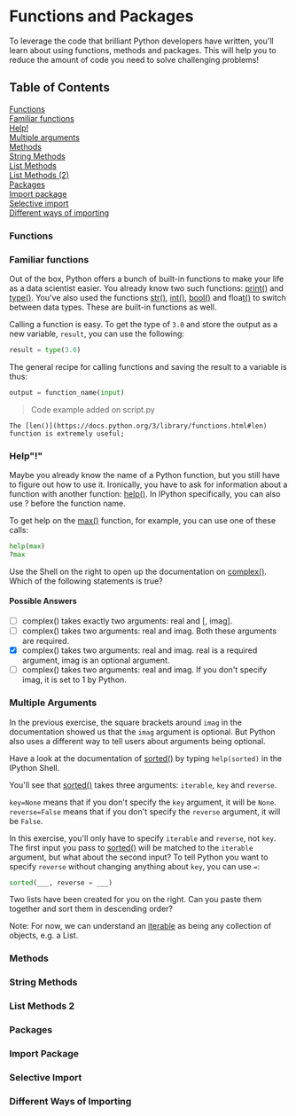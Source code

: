 # Functions and Packages

To leverage the code that brilliant Python developers have written, you'll learn about using functions, methods and packages. This will help you to reduce the amount of code you need to solve challenging problems!

## Table of Contents

[Functions](#functions)  
[Familiar functions](#familiar-functions)  
[Help!](#help)  
[Multiple arguments](#multiple-arguments)  
[Methods](#methods)  
[String Methods](#string-methods)  
[List Methods](#list-methods)  
[List Methods (2)](#list-methods-2)  
[Packages](#packages)  
[Import package](#import-package)  
[Selective import](#selective-import)  
[Different ways of importing](#different-ways-importing)  

### Functions

### Familiar functions

Out of the box, Python offers a bunch of built-in functions to make your life as a data scientist easier. You already know two such functions: [print()](https://docs.python.org/3/library/functions.html#print) and [type()](https://docs.python.org/3/library/functions.html#type). You've also used the functions [str()](https://docs.python.org/3/library/functions.html#func-str), [int()](https://docs.python.org/3/library/functions.html#int), [bool()](https://docs.python.org/3/library/functions.html#bool) and floa[t()](https://docs.python.org/3/library/functions.html#float) to switch between data types. These are built-in functions as well.

Calling a function is easy. To get the type of `3.0` and store the output as a new variable, `result`, you can use the following:

```py
result = type(3.0)
```

The general recipe for calling functions and saving the result to a variable is thus:

```py
output = function_name(input)
```

 > Code example added on script.py

`The [len()](https://docs.python.org/3/library/functions.html#len) function is extremely useful;`

### Help"&#33;"

Maybe you already know the name of a Python function, but you still have to figure out how to use it. Ironically, you have to ask for information about a function with another function: [help()](https://docs.python.org/3/library/functions.html#help). In IPython specifically, you can also use ? before the function name.

To get help on the [max()](https://docs.python.org/3/library/functions.html#max) function, for example, you can use one of these calls:

```py
help(max)
?max
```

Use the Shell on the right to open up the documentation on [complex()](https://docs.python.org/3/library/functions.html#complex). Which of the following statements is true?

#### Possible Answers

- [ ] complex() takes exactly two arguments: real and [, imag].  
- [ ] complex() takes two arguments: real and imag. Both these arguments are required.  
- [x] complex() takes two arguments: real and imag. real is a required argument, imag is an optional argument.  
- [ ] complex() takes two arguments: real and imag. If you don't specify imag, it is set to 1 by Python.

### Multiple Arguments

In the previous exercise, the square brackets around `imag` in the documentation showed us that the `imag` argument is optional. But Python also uses a different way to tell users about arguments being optional.

Have a look at the documentation of [sorted()](https://docs.python.org/3/library/functions.html#sorted) by typing `help(sorted)` in the IPython Shell.

You'll see that [sorted()](https://docs.python.org/3/library/functions.html#sorted) takes three arguments: `iterable`, `key` and `reverse`.

`key=None` means that if you don't specify the `key` argument, it will be `None`. `reverse=False` means that if you don't specify the `reverse` argument, it will be `False`.

In this exercise, you'll only have to specify `iterable` and `reverse`, not `key`. The first input you pass to [sorted()](https://docs.python.org/3/library/functions.html#sorted) will be matched to the `iterable` argument, but what about the second input? To tell Python you want to specify `reverse` without changing anything about `key`, you can use `=`:

```py
sorted(___, reverse = ___)
```

Two lists have been created for you on the right. Can you paste them together and sort them in descending order?

Note: For now, we can understand an [iterable](https://docs.python.org/2/glossary.html#term-iterable) as being any collection of objects, e.g. a List.

### Methods

### String Methods

### List Methods 2

### Packages

### Import Package

### Selective Import

### Different Ways of Importing
